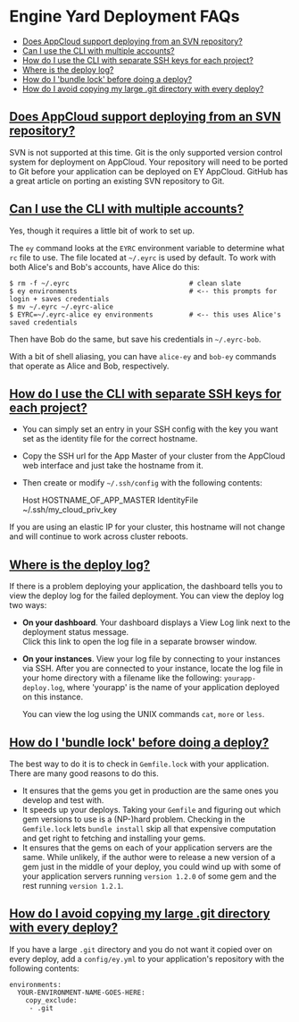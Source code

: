 # Engine Yard Deployment FAQs


* <a href="#appcloud-svn">Does AppCloud support deploying from an SVN repository?</a>
* <a href="#cli-multiple"> Can I use the CLI with multiple accounts? </a>
* <a href="#cli-ssh"> How do I use the CLI with separate SSH keys for each project? </a>
* <a href="#deploy-log"> Where is the deploy log? </a>
* <a href="#bundle-lock"> How do I 'bundle lock' before doing a deploy? </a>
* <a href="#avoid-copy"> How do I avoid copying my large .git directory with every deploy? </a>



<h2 id="appcloud-svn"><a href="#appcloud-svn">Does AppCloud support deploying from an SVN repository?</a></h2>

SVN is not supported at this time. Git is the only supported 
version control system for deployment on AppCloud. Your repository 
will need to be ported to Git before your application can be 
deployed on EY AppCloud. GitHub has a great article on porting 
an existing SVN repository to Git.





<h2 id="cli-multiple"><a href="#cli-multiple"> Can I use the CLI with multiple accounts? </a></h2>


Yes, though it requires a little bit of work to set up.

The `ey` command looks at the `EYRC` environment variable to determine what `rc` file to use.  The file located at `~/.eyrc` is used by default. To work with both Alice's and Bob's accounts, have Alice do this:


    $ rm -f ~/.eyrc                              # clean slate
    $ ey environments                            # <-- this prompts for login + saves credentials
    $ mv ~/.eyrc ~/.eyrc-alice
    $ EYRC=~/.eyrc-alice ey environments         # <-- this uses Alice's saved credentials


Then have Bob do the same, but save his credentials in `~/.eyrc-bob`.

With a bit of shell aliasing, you can have `alice-ey` and `bob-ey` commands that operate as Alice and Bob, respectively.

<h2 id="cli-ssh"><a href="#cli-ssh"> How do I use the CLI with separate SSH keys for each project? </a></h2>


  - You can simply set an entry in your SSH config with the key you want set as the identity file for the correct hostname. 
  - Copy the SSH url for the App Master of your cluster from the AppCloud web interface and just take the hostname from it. 
  - Then create or modify `~/.ssh/config` with the following contents:


    Host HOSTNAME_OF_APP_MASTER
    IdentityFile ~/.ssh/my_cloud_priv_key


If you are using an elastic IP for your cluster, this hostname will not change and will continue to work across cluster reboots. 



<h2 id="deploy-log"><a href="#deploy-log"> Where is the deploy log? </a></h2>

If there is a problem deploying your application, the dashboard
tells you to view the deploy log for the failed deployment.  You can 
view the deploy log two ways:

  * **On your dashboard**. Your dashboard displays a View Log link next to the deployment status message.  
    Click this link to open the log file in a separate browser window.
    
  * **On your instances**. View your log file by connecting to your instances via SSH. 
    After you are connected to your instance, locate the log file in your
    home directory with a filename like the following: `yourapp-deploy.log`, where
    'yourapp' is the name of your application deployed on this instance.

    You can view the log using the UNIX commands `cat`, `more` or `less`.



<h2 id="bundle-lock"><a href="#bundle-lock"> How do I 'bundle lock' before doing a deploy? </a></h2>


The best way to do it is to check in `Gemfile.lock` with your application. There are many good reasons to do this.

  - It ensures that the gems you get in production are the same ones you develop and test with. 
  - It speeds up your deploys. Taking your `Gemfile` and figuring out which gem versions to use is a (NP-)hard problem. Checking in the `Gemfile.lock` lets `bundle install` skip all that expensive computation and get right to fetching and installing your gems.
  - It ensures that the gems on each of your application servers are the same. While unlikely, if the author were to release a new version of a gem just in the middle of your deploy, you could wind up with some of your application servers running `version 1.2.0` of some gem and the rest running `version 1.2.1`. 



<h2 id="avoid-copy"><a href="#avoid-copy"> How do I avoid copying my large .git directory with every deploy? </a></h2>

If you have a large `.git` directory and you do not want it copied over on every deploy, add a `config/ey.yml` to your application's repository with the following contents:

    environments:
      YOUR-ENVIRONMENT-NAME-GOES-HERE:
        copy_exclude:
         - .git
